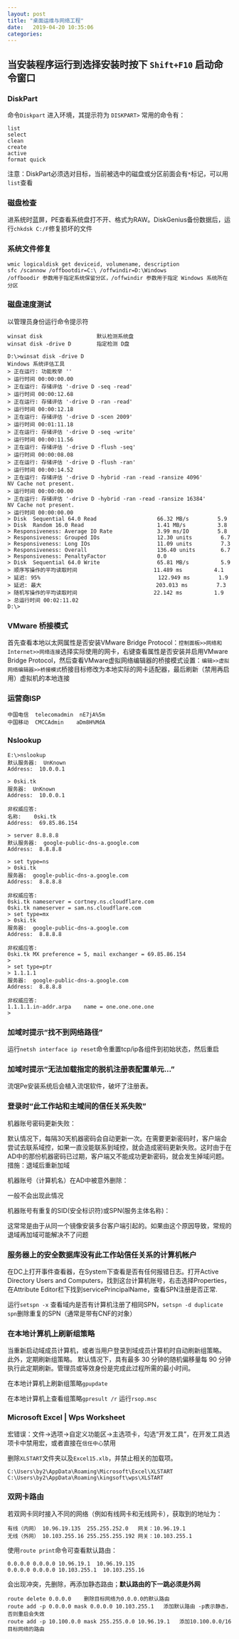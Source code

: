 ```yaml
---
layout: post
title: "桌面运维与网络工程" 
date:   2019-04-20 10:35:06
categories: 
---
```


<!-- more -->

## 当安装程序运行到选择安装时按下 `Shift+F10` 启动命令窗口

### DiskPart
命令`Diskpart` 进入环境，其提示符为 `DISKPART>`
常用的命令有：
```
list
select
clean
create
active
format quick
```
注意：DiskPart必须选对目标，当前被选中的磁盘或分区前面会有`*`标记，可以用`list`查看

### 磁盘检查 

进系统时蓝屏，PE查看系统盘打不开、格式为RAW。DiskGenius备份数据后，运行`chkdsk C:/F`修复损坏的文件

### 系统文件修复

```
wmic logicaldisk get deviceid, volumename, description
sfc /scannow /offbootdir=C:\ /offwindir=D:\Windows
/offboodir 参数用于指定系统保留分区，/offwindir 参数用于指定 Windows 系统所在分区
```

### 磁盘速度测试

以管理员身份运行命令提示符
```
winsat disk                 默认检测系统盘
winsat disk -drive D        指定检测 D盘
```
```
D:\>winsat disk -drive D
Windows 系统评估工具
> 正在运行: 功能枚举 ''
> 运行时间 00:00:00.00
> 正在运行: 存储评估 '-drive D -seq -read'
> 运行时间 00:00:12.68
> 正在运行: 存储评估 '-drive D -ran -read'
> 运行时间 00:00:12.18
> 正在运行: 存储评估 '-drive D -scen 2009'
> 运行时间 00:01:11.18
> 正在运行: 存储评估 '-drive D -seq -write'
> 运行时间 00:00:11.56
> 正在运行: 存储评估 '-drive D -flush -seq'
> 运行时间 00:00:08.08
> 正在运行: 存储评估 '-drive D -flush -ran'
> 运行时间 00:00:14.52
> 正在运行: 存储评估 '-drive D -hybrid -ran -read -ransize 4096'
NV Cache not present.
> 运行时间 00:00:00.00
> 正在运行: 存储评估 '-drive D -hybrid -ran -read -ransize 16384'
NV Cache not present.
> 运行时间 00:00:00.00
> Disk  Sequential 64.0 Read                   66.32 MB/s         5.9
> Disk  Random 16.0 Read                       1.41 MB/s          3.8
> Responsiveness: Average IO Rate              3.99 ms/IO         5.8
> Responsiveness: Grouped IOs                  12.30 units         6.7
> Responsiveness: Long IOs                     11.09 units         7.3
> Responsiveness: Overall                      136.40 units        6.7
> Responsiveness: PenaltyFactor                0.0
> Disk  Sequential 64.0 Write                  65.81 MB/s          5.9
> 顺序写操作的平均读取时间                        11.489 ms          4.1
> 延迟: 95%                                     122.949 ms         1.9
> 延迟: 最大                                    203.013 ms         7.3
> 随机写操作的平均读取时间                        22.142 ms          1.9
> 总运行时间 00:02:11.02
D:\>
```

### VMware 桥接模式

首先查看本地以太网属性是否安装VMware Bridge Protocol：`控制面板>>网络和Internet>>网络连接`选择实际使用的网卡，右键查看属性是否安装并启用VMware Bridge Protocol，然后查看VMware虚拟网络编辑器的桥接模式设置：`编辑>>虚拟网络编辑器>>桥接模式`桥接目标修改为本地实际的网卡适配器，最后刷新（禁用再启用）虚拟机的本地连接

### 运营商ISP

```
中国电信  telecomadmin  nE7jA%5m
中国移动  CMCCAdmin    aDm8H%MdA
```

### Nslookup
```
E:\>nslookup
默认服务器:  UnKnown
Address:  10.0.0.1

> 0ski.tk
服务器:  UnKnown
Address:  10.0.0.1

非权威应答:
名称:    0ski.tk
Address:  69.85.86.154

> server 8.8.8.8
默认服务器:  google-public-dns-a.google.com
Address:  8.8.8.8

> set type=ns
> 0ski.tk
服务器:  google-public-dns-a.google.com
Address:  8.8.8.8

非权威应答:
0ski.tk nameserver = cortney.ns.cloudflare.com
0ski.tk nameserver = sam.ns.cloudflare.com
> set type=mx
> 0ski.tk
服务器:  google-public-dns-a.google.com
Address:  8.8.8.8

非权威应答:
0ski.tk MX preference = 5, mail exchanger = 69.85.86.154
>
> set type=ptr
> 1.1.1.1
服务器:  google-public-dns-a.google.com
Address:  8.8.8.8

非权威应答:
1.1.1.1.in-addr.arpa    name = one.one.one.one
>
```

### 加域时提示“找不到网络路径”

运行`netsh interface ip reset`命令重置tcp/ip各组件到初始状态，然后重启

### 加域时提示“无法加载指定的脱机注册表配置单元...”

流氓Pe安装系统后会植入流氓软件，破坏了注册表。

### 登录时“此工作站和主域间的信任关系失败”

机器账号密码更新失败：

默认情况下，每隔30天机器密码会自动更新一次。在需要更新密码时，客户端会尝试去联系域控，如果一直没能联系到域控，就会造成密码更新失败。这时由于在AD中的那份机器密码已过期，客户端又不能成功更新密码，就会发生掉域问题。措施：退域后重新加域

机器账号（计算机名）在AD中被意外删除：

一般不会出现此情况

机器账号有重复的SID(安全标识符)或SPN(服务主体名称)：

这常常是由于从同一个镜像安装多台客户端引起的。如果由这个原因导致，常规的退域再加域可能解决不了问题

### 服务器上的安全数据库没有此工作站信任关系的计算机帐户

在DC上打开事件查看器，在System下查看是否有任何报错日志。打开Active Directory Users and Computers，找到这台计算机账号，右击选择Properties，在Attribute Editor栏下找到servicePrincipalName，查看SPN注册是否正常.

运行`setspn -x` 查看域内是否有计算机注册了相同SPN，`setspn -d duplicate spn`删除重复的SPN（通常是带有CNF的对象）

### 在本地计算机上刷新组策略

当重新启动域成员计算机，或者当用户登录到域成员计算机时自动刷新组策略。 此外，定期刷新组策略。 默认情况下，具有最多 30 分钟的随机偏移量每 90 分钟执行此定期刷新。管理员或等效身份是完成此过程所需的最小时间。

在本地计算机上刷新组策略`gpupdate`

在本地计算机上查看组策略`gpresult /r` 运行`rsop.msc`


### Microsoft Excel | Wps Worksheet

宏错误：文件->选项->自定义功能区->主选项卡，勾选“开发工具”，在开发工具选项卡中禁用宏，或者直接在`信任中心`禁用
      

删除`XLSTART`文件夹以及`Excel15.xlb`，并禁止相关的加载项。
```
C:\Users\by2\AppData\Roaming\Microsoft\Excel\XLSTART
C:\Users\by2\AppData\Roaming\kingsoft\wps\XLSTART
```

### 双网卡路由
若双网卡同时接入不同的网络（例如有线网卡和无线网卡），获取到的地址为：
```
有线（内网） 10.96.19.135  255.255.252.0   网关：10.96.19.1
无线（外网） 10.103.255.16 255.255.255.192 网关：10.103.255.1
```
使用`route print`命令可查看默认路由：
```
0.0.0.0 0.0.0.0 10.96.19.1  10.96.19.135
0.0.0.0 0.0.0.0 10.103.255.1  10.103.255.16 
```
会出现冲突，先删除，再添加静态路由；**默认路由的下一跳必须是外网**
```
route delete 0.0.0.0    删除目标网络为0.0.0.0的默认路由
route add -p 0.0.0.0 mask 0.0.0.0 10.103.255.1   添加默认路由 -p表示静态，否则重启会失效
route add -p 10.100.0.0 mask 255.255.0.0 10.96.19.1   添加10.100.0.0/16目标网络的路由
```


